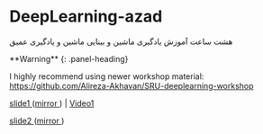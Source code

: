 # DeepLearning-azad
هشت ساعت آموزش یادگیری ماشین و بینایی ماشین و یادگیری عمیق

  

<div class="panel panel-danger">
**Warning**
{: .panel-heading}
<div class="panel-body">

I highly recommend using newer workshop material:
https://github.com/Alireza-Akhavan/SRU-deeplearning-workshop
</div>
</div>


[slide1 ](https://www.slideshare.net/Alirezaakhavanpour/ss-123024613) ([mirror ](http://deepnn.ir/akhavanpour-azad/p1.pptx))
|
[Video1 ](https://www.aparat.com/v/WPgZ6)

[slide2 ](https://www.slideshare.net/Alirezaakhavanpour/kears)([mirror ](http://deepnn.ir/akhavanpour-azad/p2.pptx))
